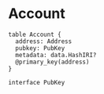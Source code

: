 # Account

```text
table Account {
  address: Address
  pubkey: PubKey
  metadata: data.HashIRI?
  @primary_key(address)
}

interface PubKey
```

